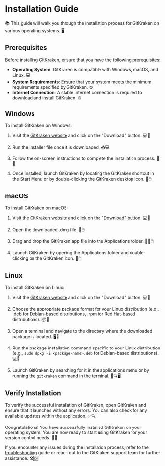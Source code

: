 # Installation Guide

📚 This guide will walk you through the installation process for GitKraken on various operating systems. 🖥️

## Prerequisites

Before installing GitKraken, ensure that you have the following prerequisites:

- **Operating System**: GitKraken is compatible with Windows, macOS, and Linux. 💻
- **System Requirements**: Ensure that your system meets the minimum requirements specified by GitKraken. ⚙️
- **Internet Connection**: A stable internet connection is required to download and install GitKraken. 🌐

## Windows

To install GitKraken on Windows:

1. Visit the [GitKraken website](https://www.gitkraken.com/) and click on the "Download" button. 💻💾

2. Run the installer file once it is downloaded. 📥💻

3. Follow the on-screen instructions to complete the installation process. 📝✅

4. Once installed, launch GitKraken by locating the GitKraken shortcut in the Start Menu or by double-clicking the GitKraken desktop icon. 🚀🖱️

## macOS

To install GitKraken on macOS:

1. Visit the [GitKraken website](https://www.gitkraken.com/) and click on the "Download" button. 💻💾

2. Open the downloaded .dmg file. 📂🖱️

3. Drag and drop the GitKraken.app file into the Applications folder. 📂🔽🖱️

4. Launch GitKraken by opening the Applications folder and double-clicking on the GitKraken icon. 🚀🖱️

## Linux

To install GitKraken on Linux:

1. Visit the [GitKraken website](https://www.gitkraken.com/) and click on the "Download" button. 💻💾

2. Choose the appropriate package format for your Linux distribution (e.g., .deb for Debian-based distributions, .rpm for Red Hat-based distributions). 📦🐧

3. Open a terminal and navigate to the directory where the downloaded package is located. 🖥️📂

4. Run the package installation command specific to your Linux distribution (e.g., `sudo dpkg -i <package-name>.deb` for Debian-based distributions). 💻📝

5. Launch GitKraken by searching for it in the applications menu or by running the `gitkraken` command in the terminal. 🚀🔍🖥️

## Verify Installation

To verify the successful installation of GitKraken, open GitKraken and ensure that it launches without any errors. You can also check for any available updates within the application. ✅🔍

Congratulations! You have successfully installed GitKraken on your operating system. You are now ready to start using GitKraken for your version control needs. 👏🎉

If you encounter any issues during the installation process, refer to the [troubleshooting](../troubleshooting.md) guide or reach out to the GitKraken support team for further assistance. 🛠️🆘
